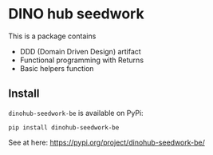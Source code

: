 # DINO hub seedwork

This is a package contains
  * DDD (Domain Driven Design) artifact
  * Functional programming with Returns
  * Basic helpers function

## Install

`dinohub-seedwork-be` is available on PyPi:

```
pip install dinohub-seedwork-be
```

See at here: https://pypi.org/project/dinohub-seedwork-be/
